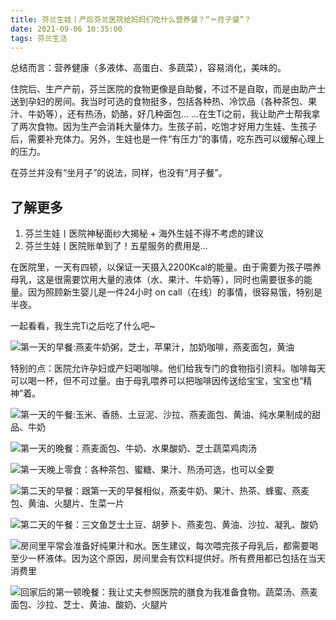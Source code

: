 ```yaml
---
title: 芬兰生娃丨产后芬兰医院给妈妈们吃什么营养餐？“＝月子餐”？
date: 2021-09-06 10:35:00
tags: 芬兰生活
---
```


总结而言：营养健康（多液体、高蛋白、多蔬菜），容易消化，美味的。
<!-- more -->

住院后、生产产前，芬兰医院的食物更像是自助餐，不过不是自取，而是由助产士送到孕妇的房间。我当时可选的食物挺多，包括各种热、冷饮品（各种茶包、果汁、牛奶等），还有热汤，奶酪，好几种面包... ...在生Ti之前，我让助产士帮我拿了两次食物。因为生产会消耗大量体力。生孩子前，吃饱才好用力生娃、生孩子后，需要补充体力。另外，生娃也是一件“有压力”的事情，吃东西可以缓解心理上的压力。

在芬兰并没有“坐月子”的说法，同样，也没有“月子餐”。

## 了解更多

1. 芬兰生娃丨医院神秘面纱大揭秘 + 海外生娃不得不考虑的建议
2. 芬兰生娃丨医院账单到了！五星服务的费用是...

在医院里，一天有四顿，以保证一天摄入2200Kcal的能量。由于需要为孩子喂养母乳，这是很需要饮用大量的液体（水、果汁、牛奶等），同时也需要很多的能量。因为照顾新生婴儿是一件24小时 on call（在线）的事情，很容易饿，特别是半夜。

一起看看，我生完Ti之后吃了什么吧~

![第一天的早餐:燕麦牛奶粥，芝士，苹果汁，加奶咖啡，燕麦面包，黄油](https://res.cloudinary.com/dtyie1sma/image/upload/v1630938133/HUSTi/20210816_084054_%E5%89%AF%E6%9C%AC_wsqfnt.jpg)

特别的点：医院允许孕妇或产妇喝咖啡。他们给我专门的食物指引资料。咖啡每天可以喝一杯，但不可过量。由于母乳喂养可以把咖啡因传送给宝宝，宝宝也“精神”着。

![第一天的午餐:玉米、香肠、土豆泥、沙拉、燕麦面包、黄油、纯水果制成的甜品、牛奶](https://res.cloudinary.com/dtyie1sma/image/upload/v1630938133/HUSTi/20210816_120151_%E5%89%AF%E6%9C%AC_i5ij77.jpg)

![第一天的晚餐：燕麦面包、牛奶、水果酸奶、芝士蔬菜鸡肉汤](https://res.cloudinary.com/dtyie1sma/image/upload/v1630938132/HUSTi/20210816_160500_%E5%89%AF%E6%9C%AC_udnach.jpg)

![第一天晚上零食：各种茶包、蜜糖、果汁、热汤可选，也可以全要](https://res.cloudinary.com/dtyie1sma/image/upload/v1630938118/HUSTi/20210815_215113_%E5%89%AF%E6%9C%AC_mknnwx.jpg)

![第二天的早餐：跟第一天的早餐相似，燕麦牛奶、果汁、热茶、蜂蜜、燕麦包、黄油、火腿片、生菜一片](https://res.cloudinary.com/dtyie1sma/image/upload/v1630938133/HUSTi/20210817_083425_%E5%89%AF%E6%9C%AC_vtongc.jpg)

![第二天的午餐：三文鱼芝士土豆、胡萝卜、燕麦包、黄油、沙拉、凝乳、酸奶](https://res.cloudinary.com/dtyie1sma/image/upload/v1630938123/HUSTi/20210817_120132_%E5%89%AF%E6%9C%AC_julrci.jpg)

![房间里平常会准备好纯果汁和水。医生建议，每次喂完孩子母乳后，都需要喝至少一杯液体。因为这个原因，房间里会有饮料提供好。所有费用都已包括在当天消费里](https://res.cloudinary.com/dtyie1sma/image/upload/v1630938119/HUSTi/20210816_074719_%E5%89%AF%E6%9C%AC_egsz9a.jpg)

![回家后的第一顿晚餐：我让丈夫参照医院的膳食为我准备食物。蔬菜汤、燕麦面包、沙拉、芝士、黄油、酸奶、火腿片](https://res.cloudinary.com/dtyie1sma/image/upload/v1630938123/HUSTi/20210819_115531_%E5%89%AF%E6%9C%AC_okid4m.jpg)
